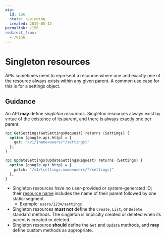 ```yaml
---
aip:
  id: 156
  state: reviewing
  created: 2019-05-12
permalink: /156
redirect_from:
  - /0156
---
```


# Singleton resources

APIs sometimes need to represent a resource where one and exactly one of the
resource always exists within any given parent. A common use case for this is
for a settings object.

## Guidance

An API **may** define _singleton resources_. Singleton resources always exist
by virtue of the existence of its parent, and there is always exactly one per
parent.

```proto
rpc GetSettings(GetSettingsRequest) returns (Settings) {
  option (google.api.http) = {
    get: "/v1/{name=users/*/settings}"
  };
}

rpc UpdateSettings(UpdateSettingsRequest) returns (Settings) {
  option (google.api.http) = {
    patch: "/v1/{settings.name=users/*/settings}"
  };
}
```

- Singleton resources have no user-provided or system-generated ID; their
  [resource name][aip-122] includes the name of their parent followed by one
  static-segment.
  - Example: `users/1234/settings`
- Singleton resources **must not** define the `Create`, `List`, or `Delete`
  standard methods. The singleton is implicitly created or deleted when its
  parent is created or deleted.
- Singleton resource **should** define the `Get` and `Update` methods, and
  **may** define custom methods as appropriate.

[aip-122]: ./0122.md
